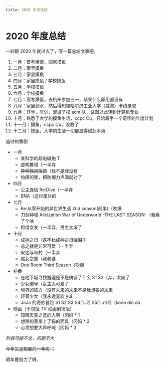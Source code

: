 ```yaml
---
title: 2020 年度总结
---
```


# 2020 年度总结

<vue-metadata author="swwind" time="2020-12-31"></vue-metadata>

一转眼 2020 年就过去了，写一篇总结文章吧。

1. 一月：首考爆蛋，回家摸鱼
2. 二月：家里摸鱼
3. 三月：家里摸鱼
4. 四月：家里摸鱼 / 学校摸鱼
5. 五月：学校摸鱼
6. 六月：学校摸鱼
7. 七月：高考爆蛋，去杭州参加三一，结果什么卵用都没有
8. 八月：家里划水，然后得知被哈尔滨工业大学（威海）卡线录取
9. 九月：开学，军训，混进了校 acm 队，试图以此转到计算机专业
10. 十月：熟悉了大学的摸鱼生活，ccpc Cu，开始着手一个奇怪的年度计划
11. 十一月：摸鱼，ccpc Cu，没救了
12. 十二月：摸鱼，大学的生活一切都显得如此平淡

追过的番剧

- 一月
  - 某科学的超电磁炮 T
  - 虚构推理（一半弃
  - ~~异种族风俗娘~~（我不是我没有
  - 怕痛的我，把防御力点满就对了
- 四月
  - 公主连结 Re:Dive（一半弃
  - BNA（这烂尾烂的
- 七月
  - Re:从零开始的异世界生活 2nd season(前半)（吹爆
  - 刀剑神域 Alicization War of Underworld -THE LAST SEASON-（我看了个啥
  - 租借女友（一半弃，男主太废了
- 十月
  - 成神之日（~~这不比成神之日催泪？~~
  - 总之就是非常可爱（一半弃
  - 安达与岛村（一半弃
  - 魔女之旅（我老婆
  - One Room Third Season（吹爆
- 补番
  - 在地下城寻找邂逅是不是搞错了什么 S1 S2（弃，太废了
  - 少女编号（女主太可爱了
  - 境界的彼方（没有未来的未来不是我想要的未来
  - 轻音少女（我永远喜欢 yui
  - JoJo 的奇妙冒险 S1 S2 S3 S4[1..2] S5[1..n/2]（kono dio da
- 映画（不包括 TV 动画剧场版）
  - 知晓天空之蓝的人啊（冈妈 \* 1
  - 想哭的我带上了猫的面具（冈妈 \* 2
  - 心灵想要大声呼喊（冈妈 \* 3

_列表可能不全，问题不大_

~~今年又是颓废的一年呢（~~

明年要努力了呀。
